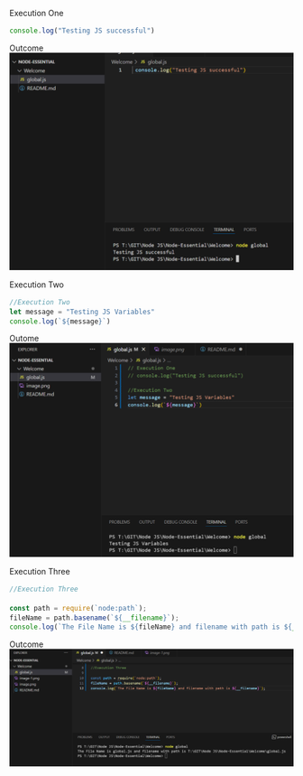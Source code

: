 Execution One

```js
console.log("Testing JS successful")
```

Outcome
![alt text](image.png)

Execution Two
```js
//Execution Two
let message = "Testing JS Variables"
console.log(`${message}`) 
```

Outome
![alt text](image-1.png)

Execution Three

```js
//Execution Three

const path = require(`node:path`);
fileName = path.basename(`${__filename}`);
console.log(`The File Name is ${fileName} and filename with path is ${__filename}`); 
```
Outcome
![alt text](image-2.png)
